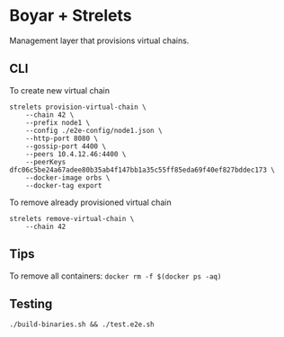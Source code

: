 # Boyar + Strelets

Management layer that provisions virtual chains.

## CLI

To create new virtual chain

```
strelets provision-virtual-chain \
    --chain 42 \
    --prefix node1 \
    --config ./e2e-config/node1.json \
    --http-port 8080 \
    --gossip-port 4400 \
    --peers 10.4.12.46:4400 \
    --peerKeys dfc06c5be24a67adee80b35ab4f147bb1a35c55ff85eda69f40ef827bddec173 \
    --docker-image orbs \
    --docker-tag export
```

To remove already provisioned virtual chain

```
strelets remove-virtual-chain \
    --chain 42
```

## Tips

To remove all containers: `docker rm -f $(docker ps -aq)`

## Testing

`./build-binaries.sh && ./test.e2e.sh`
